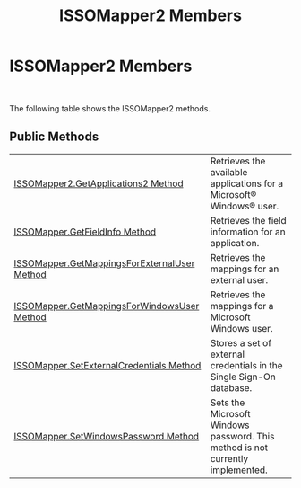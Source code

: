 ﻿---
title: ISSOMapper2 Members
TOCTitle: ISSOMapper2 Members
ms:assetid: ee688393-4bda-420f-ba55-bd730d9d6c01
ms:mtpsurl: https://msdn.microsoft.com/en-us/library/Aa705599(v=BTS.80)
ms:contentKeyID: 51533248
ms.date: 08/30/2017
mtps_version: v=BTS.80
---

# ISSOMapper2 Members

 

The following table shows the ISSOMapper2 methods.

## Public Methods

<table>
<tbody>
<tr class="odd">
<td><a href="issomapper2-getapplications2-method.md">ISSOMapper2.GetApplications2 Method</a></td>
<td>Retrieves the available applications for a Microsoft® Windows® user.</td>
</tr>
<tr class="even">
<td><a href="issomapper-getfieldinfo-method.md">ISSOMapper.GetFieldInfo Method</a></td>
<td>Retrieves the field information for an application.</td>
</tr>
<tr class="odd">
<td><a href="issomapper-getmappingsforexternaluser-method.md">ISSOMapper.GetMappingsForExternalUser Method</a></td>
<td>Retrieves the mappings for an external user.</td>
</tr>
<tr class="even">
<td><a href="issomapper-getmappingsforwindowsuser-method.md">ISSOMapper.GetMappingsForWindowsUser Method</a></td>
<td>Retrieves the mappings for a Microsoft Windows user.</td>
</tr>
<tr class="odd">
<td><a href="issomapper-setexternalcredentials-method.md">ISSOMapper.SetExternalCredentials Method</a></td>
<td>Stores a set of external credentials in the Single Sign-On database.</td>
</tr>
<tr class="even">
<td><a href="issomapper-setwindowspassword-method.md">ISSOMapper.SetWindowsPassword Method</a></td>
<td>Sets the Microsoft Windows password. This method is not currently implemented.</td>
</tr>
</tbody>
</table>

